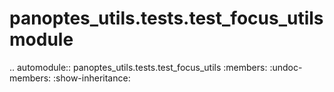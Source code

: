 panoptes\_utils.tests.test\_focus\_utils module
===============================================

.. automodule:: panoptes_utils.tests.test_focus_utils
    :members:
    :undoc-members:
    :show-inheritance:
